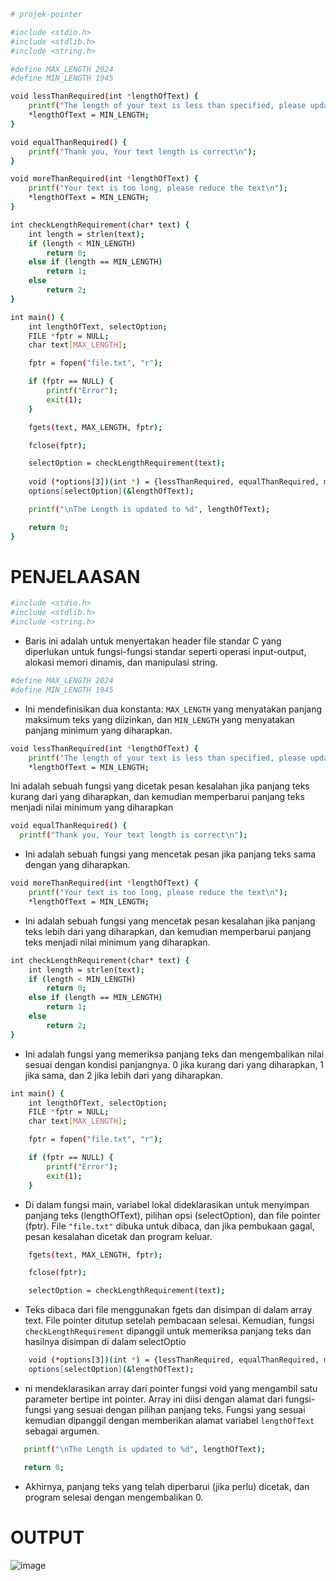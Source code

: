 ```sh
# projek-pointer

#include <stdio.h>
#include <stdlib.h>
#include <string.h>

#define MAX_LENGTH 2024
#define MIN_LENGTH 1945

void lessThanRequired(int *lengthOfText) {
    printf("The length of your text is less than specified, please update your text\n");
    *lengthOfText = MIN_LENGTH;
}

void equalThanRequired() {
    printf("Thank you, Your text length is correct\n");
}

void moreThanRequired(int *lengthOfText) {
    printf("Your text is too long, please reduce the text\n");
    *lengthOfText = MIN_LENGTH;
}

int checkLengthRequirement(char* text) {
    int length = strlen(text);
    if (length < MIN_LENGTH)
        return 0;
    else if (length == MIN_LENGTH)
        return 1;
    else
        return 2;
}

int main() {
    int lengthOfText, selectOption;
    FILE *fptr = NULL;
    char text[MAX_LENGTH];

    fptr = fopen("file.txt", "r");

    if (fptr == NULL) {
        printf("Error");
        exit(1);
    }

    fgets(text, MAX_LENGTH, fptr);

    fclose(fptr);

    selectOption = checkLengthRequirement(text);
    
    void (*options[3])(int *) = {lessThanRequired, equalThanRequired, moreThanRequired};
    options[selectOption](&lengthOfText);

    printf("\nThe Length is updated to %d", lengthOfText);

    return 0;
}
```
# PENJELAASAN
```sh
#include <stdio.h>
#include <stdlib.h>
#include <string.h>
```
- Baris ini adalah untuk menyertakan header file standar C yang diperlukan untuk fungsi-fungsi standar seperti operasi input-output, alokasi memori dinamis, dan manipulasi string.

```sh
#define MAX_LENGTH 2024
#define MIN_LENGTH 1945
```
- Ini mendefinisikan dua konstanta: `MAX_LENGTH` yang menyatakan panjang maksimum teks yang diizinkan, dan `MIN_LENGTH` yang menyatakan panjang minimum yang diharapkan.

```sh
void lessThanRequired(int *lengthOfText) {
    printf("The length of your text is less than specified, please update your text\n");
    *lengthOfText = MIN_LENGTH;
```
Ini adalah sebuah fungsi yang dicetak pesan kesalahan jika panjang teks kurang dari yang diharapkan, dan kemudian memperbarui panjang teks menjadi nilai minimum yang diharapkan

  ```sh
  void equalThanRequired() {
    printf("Thank you, Your text length is correct\n");
````
- Ini adalah sebuah fungsi yang mencetak pesan jika panjang teks sama dengan yang diharapkan.

```sh
void moreThanRequired(int *lengthOfText) {
    printf("Your text is too long, please reduce the text\n");
    *lengthOfText = MIN_LENGTH;
```
-  Ini adalah sebuah fungsi yang mencetak pesan kesalahan jika panjang teks lebih dari yang diharapkan, dan kemudian memperbarui panjang teks menjadi nilai minimum yang diharapkan.
```sh
int checkLengthRequirement(char* text) {
    int length = strlen(text);
    if (length < MIN_LENGTH)
        return 0;
    else if (length == MIN_LENGTH)
        return 1;
    else
        return 2;
}
```
- Ini adalah fungsi yang memeriksa panjang teks dan mengembalikan nilai sesuai dengan kondisi panjangnya. 0 jika kurang dari yang diharapkan, 1 jika sama, dan 2 jika lebih dari yang diharapkan.

```sh
int main() {
    int lengthOfText, selectOption;
    FILE *fptr = NULL;
    char text[MAX_LENGTH];

    fptr = fopen("file.txt", "r");

    if (fptr == NULL) {
        printf("Error");
        exit(1);
    }
```
- Di dalam fungsi main, variabel lokal dideklarasikan untuk menyimpan panjang teks (lengthOfText), pilihan opsi (selectOption), dan file pointer (fptr). File `"file.txt"` dibuka untuk dibaca, dan jika pembukaan gagal, pesan kesalahan dicetak dan program keluar.

```sh
    fgets(text, MAX_LENGTH, fptr);

    fclose(fptr);

    selectOption = checkLengthRequirement(text);
```
- Teks dibaca dari file menggunakan fgets dan disimpan di dalam array text. File pointer ditutup setelah pembacaan selesai. Kemudian, fungsi `checkLengthRequirement` dipanggil untuk memeriksa panjang teks dan hasilnya disimpan di dalam selectOptio

```sh
    void (*options[3])(int *) = {lessThanRequired, equalThanRequired, moreThanRequired};
    options[selectOption](&lengthOfText);
```
- ni mendeklarasikan array dari pointer fungsi void yang mengambil satu parameter bertipe int pointer. Array ini diisi dengan alamat dari fungsi-fungsi yang sesuai dengan pilihan panjang teks. Fungsi yang sesuai kemudian dipanggil dengan memberikan alamat variabel `lengthOfText` sebagai argumen.

```sh
   printf("\nThe Length is updated to %d", lengthOfText);

   return 0;
```
- Akhirnya, panjang teks yang telah diperbarui (jika perlu) dicetak, dan program selesai dengan mengembalikan 0.

# OUTPUT

![image](https://github.com/eldhien/projek-pointer/assets/160606808/da7cb743-e346-44fc-bb12-8d1f8d111e81)

